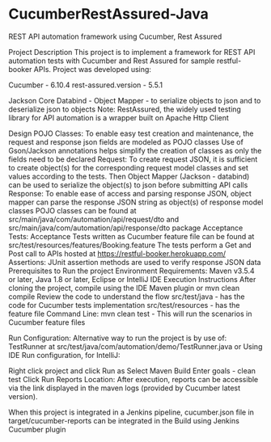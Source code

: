 # CucumberRestAssured-Java

REST API automation framework using Cucumber, Rest Assured

Project Description
This project is to implement a framework for REST API automation tests with Cucumber and Rest Assured for sample restful-booker APIs. Project was developed using:

Cucumber - 6.10.4
rest-assured.version - 5.5.1 

Jackson Core Databind - Object Mapper - to serialize objects to json and to deserialize json to objects
Note: RestAssured, the widely used testing library for API automation is a wrapper built on Apache Http Client

Design
POJO Classes:
To enable easy test creation and maintenance, the request and response json fields are modeled as POJO classes
Use of Gson/Jackson annotations helps simplify the creation of classes as only the fields need to be declared
Request: To create request JSON, it is sufficient to create object(s) for the corresponding request model classes and set values according to the tests. Then Object Mapper (Jackson - databind) can be used to serialize the object(s) to json before submitting API calls
Response: To enable ease of access and parsing response JSON, object mapper can parse the response JSON string as object(s) of response model classes
POJO classes can be found at src/main/java/com/automation/api/request/dto and  src/main/java/com/automation/api/response/dto package
Acceptance Tests:
Acceptance Tests written as Cucumber feature file can be found at src/test/resources/features/Booking.feature
The tests perform a Get and Post call to APIs hosted at https://restful-booker.herokuapp.com/
Assertions:
JUnit assertion methods are used to verify response JSON data
Prerequisites to Run the project
Environment Requirements: Maven v3.5.4 or later, Java 1.8 or later, Eclipse or IntelliJ IDE
Execution Instructions
After cloning the project, compile using the IDE Maven plugin or mvn clean compile
Review the code to understand the flow
src/test/java - has the code for Cucumber tests implementation
src/test/resources - has the feature file
Command Line:
mvn clean test - This will run the scenarios in Cucumber feature files

Run Configuration:
Alternative way to run the project is by use of: TestRunner at src/test/java/com/automation/demo/TestRunner.java or Using IDE Run configuration, for IntelliJ:

Right click project and click Run as
Select Maven Build
Enter goals - clean test
Click Run
Reports Location:
After execution, reports can be accessible via the link displayed in the maven logs (provided by Cucumber latest version).

When this project is integrated in a Jenkins pipeline, cucumber.json file in target/cucumber-reports can be integrated in the Build using Jenkins Cucumber plugin